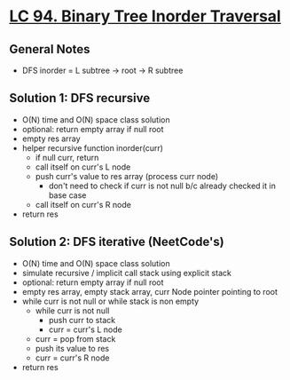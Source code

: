 # [LC 94. Binary Tree Inorder Traversal](https://leetcode.com/problems/binary-tree-inorder-traversal/)

## General Notes

- DFS inorder = L subtree -> root -> R subtree

## Solution 1: DFS recursive

- O(N) time and O(N) space class solution
- optional: return empty array if null root
- empty res array
- helper recursive function inorder(curr)
  - if null curr, return
  - call itself on curr's L node
  - push curr's value to res array (process curr node)
    - don't need to check if curr is not null b/c already checked it in base case
  - call itself on curr's R node
- return res

## Solution 2: DFS iterative (NeetCode's)

- O(N) time and O(N) space class solution
- simulate recursive / implicit call stack using explicit stack
- optional: return empty array if null root
- empty res array, empty stack array, curr Node pointer pointing to root
- while curr is not null or while stack is non empty
  - while curr is not null
    - push curr to stack
    - curr = curr's L node
  - curr = pop from stack
  - push its value to res
  - curr = curr's R node
- return res

